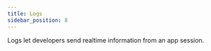 ```yaml
---
title: Logs
sidebar_position: 8
---
```


Logs let developers send realtime information from an app session.

